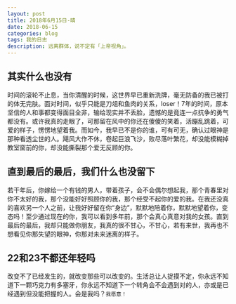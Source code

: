 ```yaml
---
layout: post
title: 2018年6月15日-晴
date: 2018-06-15
categories: blog
tags: 我的日志
description: 远离群体，说不定有「上帝视角」。
---
```


## 其实什么也没有
时间的滚轮不止息，当你清醒的时候，这世界早已重新洗牌，毫无防备的我已被打的体无完肤。面对时间，似乎只能是刀俎和鱼肉的关系，loser！7年的时间，原本坚信的人和事都变得面目全非，输给现实并不丢脸，遗憾的是竟连一点抗争的勇气都没有。或许我真的走眼了，可那留在风中的你还在傻傻的笑着，活蹦乱跳着，可爱的样子，愣愣地望着我。而如今，我早已不是你的谁，可有可无，确认过眼神是那种看透尘世的人。飓风大作不休，卷起巨浪飞沙，败尽落叶繁花，却没能模糊掉教室窗前的你，却没能撕裂那个爱无反顾的你。
## 直到最后的最后，我们什么也没留下
若干年后，你嫁给一个有钱的男人，带着孩子，会不会偶尔想起我，那个青春里对你不太好的我，那个没能好好照顾你的我，那个经受不起你的爱的我。在我还没真的喜欢另一个人之前，让我好好留在你“身边”，默默地陪着你，默默地望着你，变态吗！至少通过现在的你，我可以看到多年前，那个会真心真意对我的女孩。直到最后的最后，我却只能做你朋友，我真的很不甘心，不甘心，若有来世，我再也不想看见你那失望的眼神，你那对未来迷离的样子。
## 22和23不都还年轻吗
改变不了已经发生的，就改变那些可以改变的。生活总让人捉摸不定，你永远不知道下一颗巧克力有多塞牙，你永远不知道下一个转角会不会遇到对的人，亦或是已经遇到但没能把握的人。会是我吗？`我愿意！`
